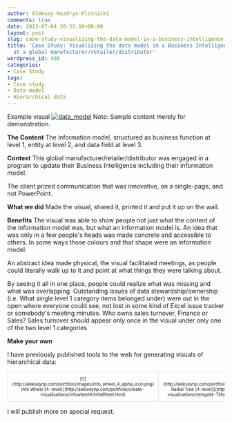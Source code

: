 ```yaml
---
author: Aleksey Nozdryn-Plotnicki
comments: true
date: 2013-07-04 20:33:16+00:00
layout: post
slug: case-study-visualizing-the-data-model-in-a-business-intelligence-change-program-at-a-global-manufacturerretailerdistributor
title: 'Case Study: Visualizing the data model in a Business Intelligence change program
  at a global manufacturer/retailer/distributor'
wordpress_id: 498
categories:
- Case Study
tags:
- Case study
- Data model
- Hierarchical data
---
```


Example visual
[![data_model](http://alekseynp.com/wp-content/uploads/2013/07/data_model-300x300.png)](http://alekseynp.com/wp-content/uploads/2013/07/data_model.png)
Note: Sample content merely for demonstration.

**The Content**
The information model, structured as business function at level 1, entity at level 2, and data field at level 3.

**Context**
This global manufacturer/retailer/distributor was engaged in a program to update their Business Intelligence including their information model.

The client prized communication that was innovative, on a single-page, and not PowerPoint.

**What we did**
Made the visual, shared it, printed it and put it up on the wall.

**Benefits**
The visual was able to show people not just what the content of the information model was, but what an information model is. An idea that was only in a few people's heads was made concrete and accessible to others. In some ways those colours and that shape were an information model.

An abstract idea made physical, the visual facilitated meetings, as people could literally walk up to it and point at what things they were talking about.

By seeing it all in one place, people could realize what was missing and what was overlapping. Outstanding issues of data stewardship/ownership (i.e. What single level 1 category items belonged under) were out in the open where everyone could see, not lost in some kind of Excel issue tracker or somebody's meeting minutes. Who owns sales turnover, Finance or Sales? Sales turnover should appear only once in the visual under only one of the two level 1 categories.

**Make your own**

I have previously published tools to the web for generating visuals of hierarchical data:
<table style="font-size:10px; border-spacing:30px;" >
  <tr >
    
<td style="text-align:center; vertical-align:top; border:1px solid #dddddd; padding:10px; margin:2px; border-radius:6px 6px 6px 6px;" >[![](http://alekseynp.com/portfolio/images/info_wheel_4_alpha_icon.png)  
Info Wheel  
(4-level)](http://alekseynp.com/portfolio/create-visualisations/infowheel4/infoWheel.html)
</td>
    
<td style="text-align:center; vertical-align:top; border:1px solid #dddddd; padding:10px; margin:2px; border-radius:6px 6px 6px 6px;" >[![](http://alekseynp.com/portfolio/images/node_tree_4_alpha_icon.png)  
Radial Tree  
(4-level)](http://alekseynp.com/portfolio/create-visualisations/reingold-Tilford_Tree4/Reingold_Tilford_Tree.html)
</td>
  </tr>
</table>

I will publish more on special request.
